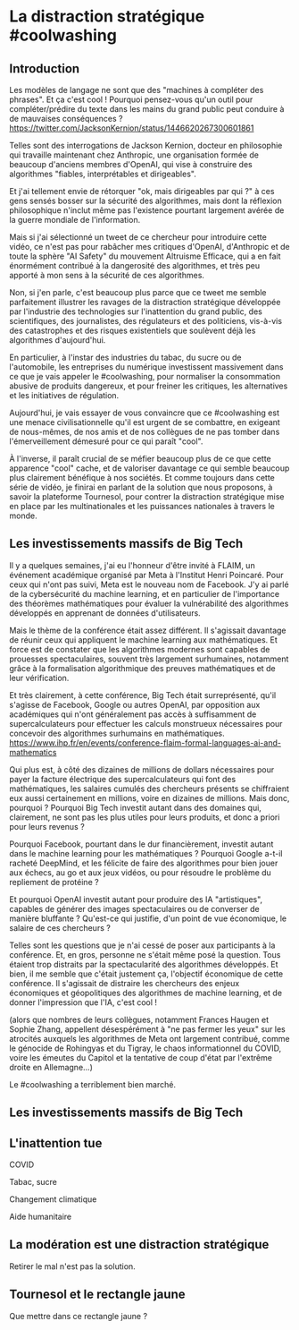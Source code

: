 # La distraction stratégique #coolwashing

## Introduction

Les modèles de langage ne sont que des "machines à compléter des phrases".
Et ça c'est cool !
Pourquoi pensez-vous qu'un outil pour compléter/prédire du texte 
dans les mains du grand public peut conduire à de mauvaises conséquences ?
https://twitter.com/JacksonKernion/status/1446620267300601861

Telles sont des interrogations de Jackson Kernion, 
docteur en philosophie qui travaille maintenant chez Anthropic,
une organisation formée de beaucoup d'anciens membres d'OpenAI,
qui vise à construire des algorithmes "fiables, interprétables et dirigeables".

Et j'ai tellement envie de rétorquer "ok, mais dirigeables par qui ?"
à ces gens sensés bosser sur la sécurité des algorithmes,
mais dont la réflexion philosophique n'inclut même pas 
l'existence pourtant largement avérée de la guerre mondiale de l'information.

Mais si j'ai sélectionné un tweet de ce chercheur pour introduire cette vidéo,
ce n'est pas pour rabâcher mes critiques d'OpenAI, d'Anthropic 
et de toute la sphère "AI Safety" du mouvement Altruisme Efficace,
qui a en fait énormément contribué à la dangerosité des algorithmes,
et très peu apporté à mon sens à la sécurité de ces algorithmes.

Non, si j'en parle, c'est beaucoup plus parce que
ce tweet me semble parfaitement illustrer les ravages de la distraction stratégique
développée par l'industrie des technologies
sur l'inattention du grand public, des scientifiques, 
des journalistes, des régulateurs et des politiciens,
vis-à-vis des catastrophes et des risques existentiels 
que soulèvent déjà les algorithmes d'aujourd'hui.

En particulier, à l'instar des industries du tabac, du sucre ou de l'automobile,
les entreprises du numérique investissent massivement dans ce que je vais appeler le #coolwashing,
pour normaliser la consommation abusive de produits dangereux,
et pour freiner les critiques, les alternatives et les initiatives de régulation.

Aujourd'hui, je vais essayer de vous convaincre que 
ce #coolwashing est une menace civilisationnelle
qu'il est urgent de se combattre,
en exigeant de nous-mêmes, de nos amis et de nos collègues
de ne pas tomber dans l'émerveillement démesuré pour ce qui paraît "cool".

À l'inverse, il paraît crucial de se méfier beaucoup plus de ce que cette apparence "cool" cache,
et de valoriser davantage ce qui semble beaucoup plus clairement bénéfique à nos sociétés.
Et comme toujours dans cette série de vidéo,
je finirai en parlant de la solution que nous proposons, à savoir la plateforme Tournesol,
pour contrer la distraction stratégique mise en place 
par les multinationales et les puissances nationales à travers le monde.


## Les investissements massifs de Big Tech

Il y a quelques semaines, j'ai eu l'honneur d'être invité à FLAIM,
un événement académique organisé par Meta à l'Institut Henri Poincaré.
Pour ceux qui n'ont pas suivi, Meta est le nouveau nom de Facebook.
J'y ai parlé de la cybersécurité du machine learning,
et en particulier de l'importance des théorèmes mathématiques
pour évaluer la vulnérabilité des algorithmes développés en apprenant de données d'utilisateurs.

Mais le thème de la conférence était assez différent.
Il s'agissait davantage de réunir ceux qui appliquent le machine learning aux mathématiques.
Et force est de constater que les algorithmes modernes sont capables de prouesses spectaculaires,
souvent très largement surhumaines,
notamment grâce à la formalisation algorithmique des preuves mathématiques et de leur vérification.

Et très clairement, à cette conférence, Big Tech était surreprésenté,
qu'il s'agisse de Facebook, Google ou autres OpenAI,
par opposition aux académiques qui n'ont généralement pas accès
à suffisamment de supercalculateurs pour effectuer les calculs monstrueux
nécessaires pour concevoir des algorithmes surhumains en mathématiques.
https://www.ihp.fr/en/events/conference-flaim-formal-languages-ai-and-mathematics

Qui plus est, à côté des dizaines de millions de dollars nécessaires 
pour payer la facture électrique des supercalculateurs qui font des mathématiques,
les salaires cumulés des chercheurs présents se chiffraient eux aussi certainement en millions,
voire en dizaines de millions.
Mais donc, pourquoi ? Pourquoi Big Tech investit autant dans des domaines qui, clairement,
ne sont pas les plus utiles pour leurs produits, et donc a priori pour leurs revenus ?

Pourquoi Facebook, pourtant dans le dur financièrement, 
investit autant dans le machine learning pour les mathématiques ?
Pourquoi Google a-t-il racheté DeepMind, 
et les félicite de faire des algorithmes 
pour bien jouer aux échecs, au go et aux jeux vidéos,
ou pour résoudre le problème du repliement de protéine ?

Et pourquoi OpenAI investit autant pour produire des IA "artistiques", 
capables de générer des images spectaculaires
ou de converser de manière bluffante ?
Qu'est-ce qui justifie, d'un point de vue économique, le salaire de ces chercheurs ?

Telles sont les questions que je n'ai cessé de poser aux participants à la conférence.
Et, en gros, personne ne s'était même posé la question.
Tous étaient trop distraits par la spectacularité des algorithmes développés.
Et bien, il me semble que c'était justement ça, l'objectif économique de cette conférence.
Il s'agissait de distraire les chercheurs des enjeux économiques et géopolitiques
des algorithmes de machine learning,
et de donner l'impression que l'IA, c'est cool !

(alors que nombres de leurs collègues, notamment Frances Haugen et Sophie Zhang,
appellent désespérément à "ne pas fermer les yeux"
sur les atrocités auxquels les algorithmes de Meta ont largement contribué,
comme le génocide de Rohingyas et du Tigray, le chaos informationnel du COVID,
voire les émeutes du Capitol et la tentative de coup d'état par l'extrême droite en Allemagne...)

Le #coolwashing a terriblement bien marché.


## Les investissements massifs de Big Tech


## L'inattention tue

COVID

Tabac, sucre

Changement climatique

Aide humanitaire

## La modération est une distraction stratégique

Retirer le mal n'est pas la solution.

## Tournesol et le rectangle jaune

Que mettre dans ce rectangle jaune ?



